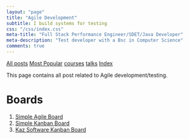 ```yaml
---
layout: "page"
title: "Agile Development"
subtitle: I build systems for testing
css: "/css/index.css"
meta-title: "Full Stack Performance Engineer/SDET/Java Developer"
meta-description: "Test developer with a Bsc in Computer Science"
comments: true
---
```

<div class="list-filters">
    <a href="/" class="list-filter filter-selected">All posts</a>
    <a href="/popular" class="list-filter">Most Popular</a>
    <a href="/courses" class="list-filter">courses</a>
	<a href="/talks" class="list-filter">talks</a>
    <a href="/tags" class="list-filter">Index</a>
</div>

This page contains all post related to Agile development/testing.

# Boards
1. [Simple Agile Board](https://trello.com/b/noYl6vDp/simple)
2. [Simple Kanban Board](https://trello.com/b/VmLfQlix/kan-ban-simple)
3. [Kaz Software Kanban Board](https://trello.com/b/7pdQ0hJr/kaz-software)
